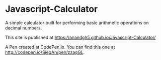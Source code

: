 # Javascript-Calculator
A simple calculator built for performing basic arithmetic operations on decimal numbers.

This site is published at https://anandgh5.github.io/Javascript-Calculator/

A Pen created at CodePen.io. You can find this one at http://codepen.io/SiegAn/pen/zzaqGL.

 

 
